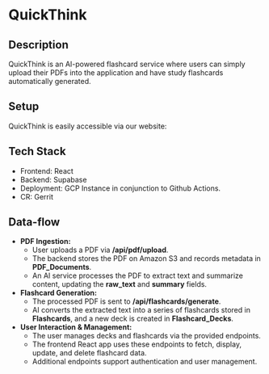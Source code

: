 # QuickThink

## Description
QuickThink is an AI-powered flashcard service where users can simply upload their PDFs into the application and have study flashcards automatically generated. 

## Setup
QuickThink is easily accessible via our website: 

## Tech Stack
- Frontend: React
- Backend: Supabase
- Deployment: GCP Instance in conjunction to Github Actions.
- CR: Gerrit

## Data-flow
- **PDF Ingestion:**
    - User uploads a PDF via **/api/pdf/upload**.
    - The backend stores the PDF on Amazon S3 and records metadata in **PDF_Documents**.
    - An AI service processes the PDF to extract text and summarize content, updating the **raw_text** and **summary** fields.
- **Flashcard Generation:**
    - The processed PDF is sent to **/api/flashcards/generate**.
    - AI converts the extracted text into a series of flashcards stored in **Flashcards**, and a new deck is created in **Flashcard_Decks**.
- **User Interaction & Management:**
    - The user manages decks and flashcards via the provided endpoints.
    - The frontend React app uses these endpoints to fetch, display, update, and delete flashcard data.
    - Additional endpoints support authentication and user management.
